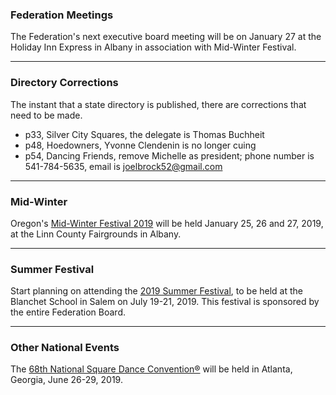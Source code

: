 ### Federation Meetings

The Federation's next executive board meeting will be on January 27 at the Holiday Inn Express in Albany in association with Mid-Winter Festival.

----

### Directory Corrections

The instant that a state directory is published, there are corrections that need to be made.

* p33, Silver City Squares, the delegate is Thomas Buchheit
* p48, Hoedowners, Yvonne Clendenin is no longer cuing
* p54, Dancing Friends, remove Michelle as president; phone number is 541-784-5635, email is joelbrock52@gmail.com

----

### Mid-Winter

Oregon's [Mid-Winter Festival 2019](http://midwinterfestival.com) will be held January 25, 26 and 27, 2019, at the Linn County Fairgrounds in Albany.

----

### Summer Festival

Start planning on attending
the [2019 Summer Festival](http://2019.oregonsummerfestival.org), to be held at the Blanchet School in Salem on July 19-21, 2019.  This festival is sponsored by the entire Federation Board.

---

### Other National Events

The [68th National Square Dance Convention&reg;](https://www.68nsdc.com/) will be held in Atlanta, Georgia, June 26-29, 2019.
